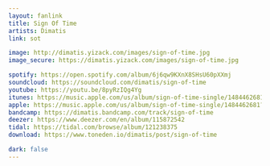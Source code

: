 ```yaml
---
layout: fanlink
title: Sign Of Time
artists: Dimatis
link: sot

image: http://dimatis.yizack.com/images/sign-of-time.jpg
image_secure: https://dimatis.yizack.com/images/sign-of-time.jpg

spotify: https://open.spotify.com/album/6j6qw9KXnX8SHsU60pXXmj
soundcloud: https://soundcloud.com/dimatis/sign-of-time
youtube: https://youtu.be/8pyRzIQg4Yg
itunes: https://music.apple.com/us/album/sign-of-time-single/1484462681?app=itunes
apple: https://music.apple.com/us/album/sign-of-time-single/1484462681?app=music
bandcamp: https://dimatis.bandcamp.com/track/sign-of-time
deezer: https://www.deezer.com/en/album/115872542
tidal: https://tidal.com/browse/album/121238375
download: https://www.toneden.io/dimatis/post/sign-of-time

dark: false
---
```

